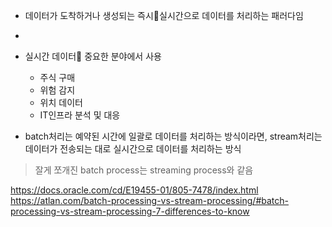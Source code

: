 - 데이터가 도착하거나 생성되는 즉시실시간으로 데이터를 처리하는 패러다임
- 
- 실시간 데이터 중요한 분야에서 사용
	- 주식 구매
	- 위험 감지
	- 위치 데이터
	- IT인프라 분석 및 대응

- batch처리는 예약된 시간에 일괄로 데이터를 처리하는 방식이라면, stream처리는 데이터가 전송되는 대로 실시간으로 데이터를 처리하는 방식

>잘게 쪼개진 batch process는 streaming process와 같음



https://docs.oracle.com/cd/E19455-01/805-7478/index.html
https://atlan.com/batch-processing-vs-stream-processing/#batch-processing-vs-stream-processing-7-differences-to-know